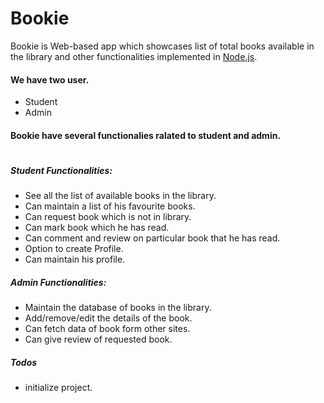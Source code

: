 # Bookie

Bookie is Web-based app which showcases list of total books available in the library and other functionalities implemented in [Node.js].

#### We have two user.
- Student
- Admin

#### Bookie have several functionalies ralated to student and admin.
#
##### Student Functionalities:
- See all the list of available books in the library.
- Can maintain a list of his favourite books.
- Can request book which is not in library.
- Can mark book which he has read.
- Can comment and review on particular book that he has read.
- Option to create Profile.
- Can maintain his profile.

##### Admin Functionalities:
- Maintain the database of books in the library.
- Add/remove/edit the details of the book.
- Can fetch data of book form other sites.
- Can give review of requested book.

##### Todos

 - initialize project.

   [node.js]: <http://nodejs.org>
 
